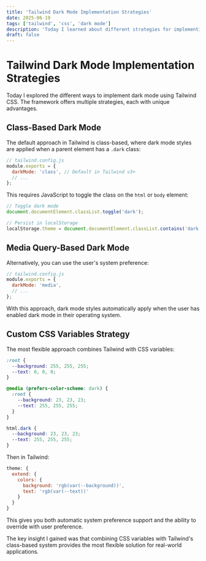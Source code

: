 ```yaml
---
title: 'Tailwind Dark Mode Implementation Strategies'
date: 2025-06-19
tags: ['tailwind', 'css', 'dark mode']
description: 'Today I learned about different strategies for implementing dark mode with Tailwind CSS, from class-based to media query approaches.'
draft: false
---
```


# Tailwind Dark Mode Implementation Strategies

Today I explored the different ways to implement dark mode using Tailwind CSS. The framework offers multiple strategies, each with unique advantages.

## Class-Based Dark Mode

The default approach in Tailwind is class-based, where dark mode styles are applied when a parent element has a `.dark` class:

```js
// tailwind.config.js
module.exports = {
  darkMode: 'class', // Default in Tailwind v3+
  // ...
};
```

This requires JavaScript to toggle the class on the `html` or `body` element:

```js
// Toggle dark mode
document.documentElement.classList.toggle('dark');

// Persist in localStorage
localStorage.theme = document.documentElement.classList.contains('dark') ? 'dark' : 'light';
```

## Media Query-Based Dark Mode

Alternatively, you can use the user's system preference:

```js
// tailwind.config.js
module.exports = {
  darkMode: 'media',
  // ...
};
```

With this approach, dark mode styles automatically apply when the user has enabled dark mode in their operating system.

## Custom CSS Variables Strategy

The most flexible approach combines Tailwind with CSS variables:

```css
:root {
  --background: 255, 255, 255;
  --text: 0, 0, 0;
}

@media (prefers-color-scheme: dark) {
  :root {
    --background: 23, 23, 23;
    --text: 255, 255, 255;
  }
}

html.dark {
  --background: 23, 23, 23;
  --text: 255, 255, 255;
}
```

Then in Tailwind:

```js
theme: {
  extend: {
    colors: {
      background: 'rgb(var(--background))',
      text: 'rgb(var(--text))'
    }
  }
}
```

This gives you both automatic system preference support and the ability to override with user preference.

The key insight I gained was that combining CSS variables with Tailwind's class-based system provides the most flexible solution for real-world applications.
